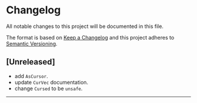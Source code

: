 # Changelog
All notable changes to this project will be documented in this file.

The format is based on [Keep a Changelog][Keep a Changelog] and this project adheres to [Semantic Versioning][Semantic Versioning].

## [Unreleased]

- add `AsCursor`.
- update `CurVec` documentation.
- change `Cursed` to be `unsafe`.

---

<!-- Links -->
[Keep a Changelog]: https://keepachangelog.com/
[Semantic Versioning]: https://semver.org/
